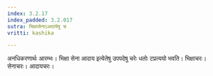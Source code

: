 ```yaml
---
index: 3.2.17
index_padded: 3.2.017
sutra: भिक्षासेनाऽअदायेषु च
vritti: kashika

---
```

अनधिकरणार्थः आरम्भः। भिक्षा सेना आदाय इत्येतेषु उपपदेषु चरेः धतोः टप्रत्ययो भवति। भिक्षाचरः। सेनाचरः। आदायचरः।